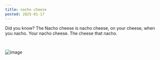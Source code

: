 ```yaml
---
title: nacho cheese
posted: 2025-01-17
---
```

Did you know? The Nacho cheese is nacho cheese, on your cheese, when you nacho. Your nacho cheese. The cheese that nacho.

<br>

![image](/img/horseinsuit2.webp)